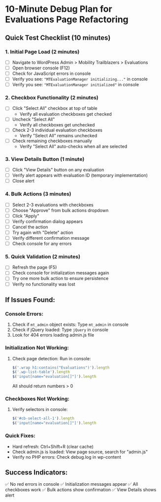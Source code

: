 # 10-Minute Debug Plan for Evaluations Page Refactoring

## Quick Test Checklist (10 minutes)

### 1. Initial Page Load (2 minutes)
- [ ] Navigate to WordPress Admin > Mobility Trailblazers > Evaluations
- [ ] Open browser console (F12)
- [ ] Check for JavaScript errors in console
- [ ] Verify you see: `"MTEvaluationManager initializing..."` in console
- [ ] Verify you see: `"MTEvaluationManager initialized"` in console

### 2. Checkbox Functionality (2 minutes)
- [ ] Click "Select All" checkbox at top of table
  - Verify all evaluation checkboxes get checked
- [ ] Uncheck "Select All"
  - Verify all checkboxes get unchecked
- [ ] Check 2-3 individual evaluation checkboxes
  - Verify "Select All" remains unchecked
- [ ] Check remaining checkboxes manually
  - Verify "Select All" auto-checks when all are selected

### 3. View Details Button (1 minute)
- [ ] Click "View Details" button on any evaluation
- [ ] Verify alert appears with evaluation ID (temporary implementation)
- [ ] Close alert

### 4. Bulk Actions (3 minutes)
- [ ] Select 2-3 evaluations with checkboxes
- [ ] Choose "Approve" from bulk actions dropdown
- [ ] Click "Apply"
- [ ] Verify confirmation dialog appears
- [ ] Cancel the action
- [ ] Try again with "Delete" action
- [ ] Verify different confirmation message
- [ ] Check console for any errors

### 5. Quick Validation (2 minutes)
- [ ] Refresh the page (F5)
- [ ] Check console for initialization messages again
- [ ] Try one more bulk action to ensure persistence
- [ ] Verify no functionality was lost

## If Issues Found:

### Console Errors:
1. Check if `mt_admin` object exists: Type `mt_admin` in console
2. Check if jQuery loaded: Type `jQuery` in console
3. Look for 404 errors loading admin.js file

### Initialization Not Working:
1. Check page detection: Run in console:
   ```javascript
   $('.wrap h1:contains("Evaluations")').length
   $('.wp-list-table').length
   $('input[name="evaluation[]"]').length
   ```
   All should return numbers > 0

### Checkboxes Not Working:
1. Verify selectors in console:
   ```javascript
   $('#cb-select-all-1').length
   $('input[name="evaluation[]"]').length
   ```

### Quick Fixes:
- Hard refresh: Ctrl+Shift+R (clear cache)
- Check admin.js is loaded: View page source, search for "admin.js"
- Verify no PHP errors: Check debug.log in wp-content

## Success Indicators:
✅ No red errors in console
✅ Initialization messages appear
✅ All checkboxes work
✅ Bulk actions show confirmation
✅ View Details shows alert